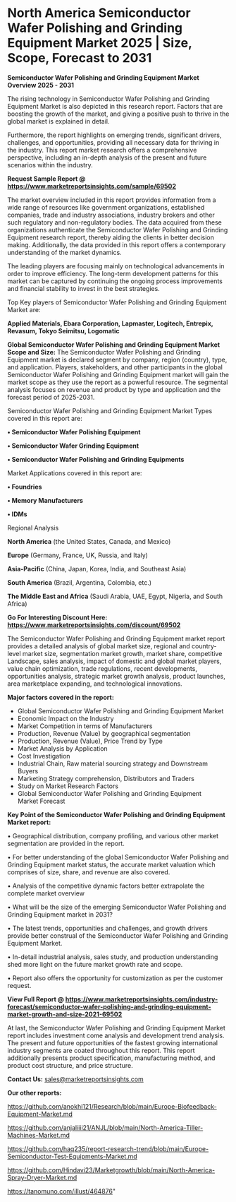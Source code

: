  # North America Semiconductor Wafer Polishing and Grinding Equipment Market 2025 | Size, Scope, Forecast to 2031

<Strong> Semiconductor Wafer Polishing and Grinding Equipment Market Overview 2025 - 2031</strong>

The rising technology in Semiconductor Wafer Polishing and Grinding Equipment Market is also depicted in this research report. Factors that are boosting the growth of the market, and giving a positive push to thrive in the global market is explained in detail.

Furthermore, the report highlights on emerging trends, significant drivers, challenges, and opportunities, providing all necessary data for thriving in the industry. This report market research offers a comprehensive perspective, including an in-depth analysis of the present and future scenarios within the industry.

<strong>Request Sample Report @ <a href=https://www.marketreportsinsights.com/sample/69502>https://www.marketreportsinsights.com/sample/69502</a></strong>

The market overview included in this report provides information from a wide range of resources like government organizations, established companies, trade and industry associations, industry brokers and other such regulatory and non-regulatory bodies. The data acquired from these organizations authenticate the Semiconductor Wafer Polishing and Grinding Equipment research report, thereby aiding the clients in better decision making. Additionally, the data provided in this report offers a contemporary understanding of the market dynamics.

The leading players are focusing mainly on technological advancements in order to improve efficiency. The long-term development patterns for this market can be captured by continuing the ongoing process improvements and financial stability to invest in the best strategies.

Top Key players of Semiconductor Wafer Polishing and Grinding Equipment Market are:

<strong>Applied Materials, Ebara Corporation, Lapmaster, Logitech, Entrepix, Revasum, Tokyo Seimitsu, Logomatic</strong>

<strong><b>Global Semiconductor Wafer Polishing and Grinding Equipment Market Scope and Size:</b></strong>
The Semiconductor Wafer Polishing and Grinding Equipment market is declared segment by company, region (country), type, and application. Players, stakeholders, and other participants in the global Semiconductor Wafer Polishing and Grinding Equipment market will gain the market scope as they use the report as a powerful resource. The segmental analysis focuses on revenue and product by type and application and the forecast period of 2025-2031.

Semiconductor Wafer Polishing and Grinding Equipment Market Types covered in this report are:

<strong>• Semiconductor Wafer Polishing Equipment

• Semiconductor Wafer Grinding Equipment

• Semiconductor Wafer Polishing and Grinding Equipments</strong>

Market Applications covered in this report are:

<strong>• Foundries

• Memory Manufacturers

• IDMs</strong> 

Regional Analysis

<strong>North America</strong> (the United States, Canada, and Mexico)

<strong>Europe</strong> (Germany, France, UK, Russia, and Italy)

<strong>Asia-Pacific</strong> (China, Japan, Korea, India, and Southeast Asia)

<strong>South America</strong> (Brazil, Argentina, Colombia, etc.)

<strong>The Middle East and Africa</strong> (Saudi Arabia, UAE, Egypt, Nigeria, and South Africa)

<strong>Go For Interesting Discount Here: <a href=https://www.marketreportsinsights.com/discount/69502>https://www.marketreportsinsights.com/discount/69502</a></strong>

The Semiconductor Wafer Polishing and Grinding Equipment market report provides a detailed analysis of global market size, regional and country-level market size, segmentation market growth, market share, competitive Landscape, sales analysis, impact of domestic and global market players, value chain optimization, trade regulations, recent developments, opportunities analysis, strategic market growth analysis, product launches, area marketplace expanding, and technological innovations.

<strong><b>Major factors covered in the report:</b></strong>
<ul>
  <li>Global Semiconductor Wafer Polishing and Grinding Equipment Market </li>
  <li>Economic Impact on the Industry</li>
  <li>Market Competition in terms of Manufacturers</li>
  <li>Production, Revenue (Value) by geographical segmentation</li>
  <li>Production, Revenue (Value), Price Trend by Type</li>
  <li>Market Analysis by Application</li>
  <li>Cost Investigation</li>
  <li>Industrial Chain, Raw material sourcing strategy and Downstream Buyers</li>
  <li>Marketing Strategy comprehension, Distributors and Traders</li>
  <li>Study on Market Research Factors</li>
  <li>Global Semiconductor Wafer Polishing and Grinding Equipment Market Forecast</li>
</ul>

<strong><b>Key Point of the Semiconductor Wafer Polishing and Grinding Equipment Market report:</b></strong>

• Geographical distribution, company profiling, and various other market segmentation are provided in the report.

• For better understanding of the global Semiconductor Wafer Polishing and Grinding Equipment market status, the accurate market valuation which comprises of size, share, and revenue are also covered.

• Analysis of the competitive dynamic factors better extrapolate the complete market overview

• What will be the size of the emerging Semiconductor Wafer Polishing and Grinding Equipment market in 2031?

• The latest trends, opportunities and challenges, and growth drivers provide better construal of the Semiconductor Wafer Polishing and Grinding Equipment Market.

• In-detail industrial analysis, sales study, and production understanding shed more light on the future market growth rate and scope.

• Report also offers the opportunity for customization as per the customer request.

<strong><b>View Full Report @ <a href=https://www.marketreportsinsights.com/industry-forecast/semiconductor-wafer-polishing-and-grinding-equipment-market-growth-and-size-2021-69502>https://www.marketreportsinsights.com/industry-forecast/semiconductor-wafer-polishing-and-grinding-equipment-market-growth-and-size-2021-69502</a></b></strong>


At last, the Semiconductor Wafer Polishing and Grinding Equipment Market report includes investment come analysis and development trend analysis. The present and future opportunities of the fastest growing international industry segments are coated throughout this report. This report additionally presents product specification, manufacturing method, and product cost structure, and price structure.

<strong>Contact Us:</strong>
sales@marketreportsinsights.com

<strong>Our other reports:</strong>

<a href=https://github.com/anokhi121/Research/blob/main/Europe-Biofeedback-Equipment-Market.md>https://github.com/anokhi121/Research/blob/main/Europe-Biofeedback-Equipment-Market.md</a>

<a href=https://github.com/anjaliiii21/ANJL/blob/main/North-America-Tiller-Machines-Market.md>https://github.com/anjaliiii21/ANJL/blob/main/North-America-Tiller-Machines-Market.md</a>

<a href=https://github.com/haq235/report-research-trend/blob/main/Europe-Semiconductor-Test-Equipments-Market.md>https://github.com/haq235/report-research-trend/blob/main/Europe-Semiconductor-Test-Equipments-Market.md</a>

<a href=https://github.com/Hindavi23/Marketgrowth/blob/main/North-America-Spray-Dryer-Market.md>https://github.com/Hindavi23/Marketgrowth/blob/main/North-America-Spray-Dryer-Market.md</a>

<a href=https://tanomuno.com/illust/464876>https://tanomuno.com/illust/464876</a>"
